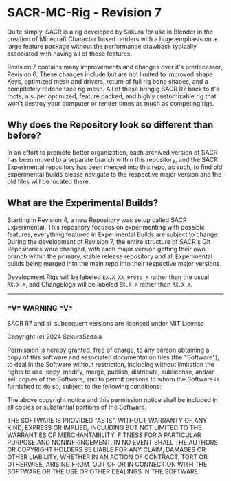 # SACR-MC-Rig - Revision 7

Quite simply, SACR is a rig developed by Sakura for use in Blender in the creation of Minecraft Character based renders with a huge emphasis on a large feature package without the performance drawback typically associated with having all of those features.

Revision 7 contains many improvements and changes over it's predecessor, Revision 6. These changes include but are not limited to improved shape Keys, optimized mesh and drivers, return of full rig bone shapes, and a compltetely redone face rig mesh. All of these bringig SACR R7 back to it's roots, a super optimized, feature packed, and highly customizable rig that won't destroy your computer or render times as much as competing rigs.

## Why does the Repository look so different than before?

In an effort to promote better organization, each archived version of SACR has been moved to a separate branch within this repository, and the SACR Experimental repository has been merged into this repo, as such, to find old experimental builds please navigate to the respective major version and the old files will be located there.

## What are the Experimental Builds?

Starting in Revision 4, a new Repository was setup called SACR Experimental. This repository focuses on experimenting with possible features, everything featured in Experimental Builds are subject to change. During the development of Revision 7, the entire structure of SACR's Git Repositories were changed, with each major version getting their own branch within the primary, stable release repository and all Experimental builds being merged into the main repo into their respective major versions.

Development Rigs will be labeled `EX.X_XX_Proto_X` rather than the usual `RX.X.X`, and Changelogs will be labeled `EX.X.X` rather than `RX.X.X`.

-----

### =V= WARNING =V=

SACR R7 and all subsequent versions are licensed under MIT License

Copyright (c) 2024 SakuraSedaia

Permission is hereby granted, free of charge, to any person obtaining a copy
of this software and associated documentation files (the "Software"), to deal
in the Software without restriction, including without limitation the rights
to use, copy, modify, merge, publish, distribute, sublicense, and/or sell
copies of the Software, and to permit persons to whom the Software is
furnished to do so, subject to the following conditions:

The above copyright notice and this permission notice shall be included in all
copies or substantial portions of the Software.

THE SOFTWARE IS PROVIDED "AS IS", WITHOUT WARRANTY OF ANY KIND, EXPRESS OR
IMPLIED, INCLUDING BUT NOT LIMITED TO THE WARRANTIES OF MERCHANTABILITY,
FITNESS FOR A PARTICULAR PURPOSE AND NONINFRINGEMENT. IN NO EVENT SHALL THE
AUTHORS OR COPYRIGHT HOLDERS BE LIABLE FOR ANY CLAIM, DAMAGES OR OTHER
LIABILITY, WHETHER IN AN ACTION OF CONTRACT, TORT OR OTHERWISE, ARISING FROM,
OUT OF OR IN CONNECTION WITH THE SOFTWARE OR THE USE OR OTHER DEALINGS IN THE
SOFTWARE.